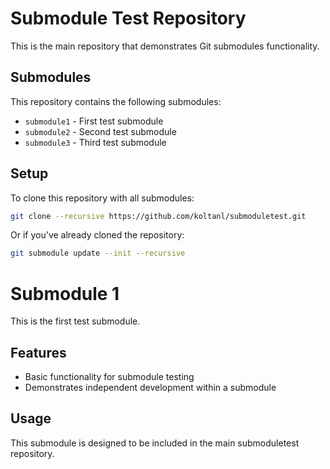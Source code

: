 # Submodule Test Repository

This is the main repository that demonstrates Git submodules functionality.

## Submodules

This repository contains the following submodules:

- `submodule1` - First test submodule
- `submodule2` - Second test submodule  
- `submodule3` - Third test submodule

## Setup

To clone this repository with all submodules:

```bash
git clone --recursive https://github.com/koltanl/submoduletest.git
```

Or if you've already cloned the repository:

```bash
git submodule update --init --recursive
``` 

# Submodule 1

This is the first test submodule.

## Features

- Basic functionality for submodule testing
- Demonstrates independent development within a submodule

## Usage

This submodule is designed to be included in the main submoduletest repository. 
